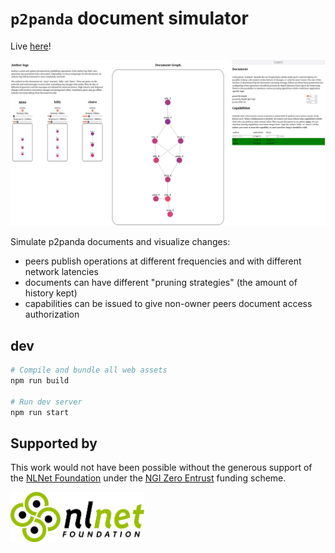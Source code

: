 # `p2panda` document simulator

Live [here](https://p2panda.github.io/document-sim/)!

![screenshot of document graph simulation](/screenshot.png)


Simulate p2panda documents and visualize changes:
* peers publish operations at different frequencies and with different network latencies
* documents can have different "pruning strategies" (the amount of history kept)
* capabilities can be issued to give non-owner peers document access authorization 

## dev

```bash
# Compile and bundle all web assets
npm run build

# Run dev server
npm run start
```

## Supported by

This work would not have been possible without the generous support of the [NLNet Foundation](https://nlnet.nl/) under the [NGI Zero Entrust](https://nlnet.nl/entrust/) funding scheme.

<img src="https://raw.githubusercontent.com/p2panda/.github/main/assets/nlnet-logo.svg" width="auto" height="80px"><br />
